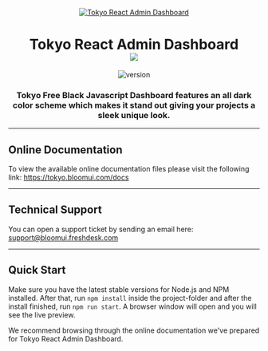 <p align="center">
    <a href="https://bloomui.com" title="BloomUI.com">
        <img src="https://bloomui.com/static/images/tokyo-logo.png" alt="Tokyo React Admin Dashboard">
    </a>
</p>
<h1 align="center">
    <b>Tokyo React Admin Dashboard</b>
    <br>
    <a href="https://twitter.com/intent/tweet?url=https://bloomui.com&text=I like this React admin dashboard">
        <img src="https://img.shields.io/twitter/url/http/shields.io.svg?style=social" />
    </a>
</h1>
<div align="center">

![version](https://img.shields.io/badge/version-1.0.0-blue.svg)

</div>

<h3 align="center">Tokyo Free Black Javascript Dashboard features an all dark color scheme which makes it stand out giving your projects a sleek unique look.
</h3>

---

<h2>
    Online Documentation
</h2>

<p>To view the available online documentation files please visit the following link:
<a href="https://tokyo.bloomui.com/docs" title="Click to view the online documentation">
    https://tokyo.bloomui.com/docs
</a>
</p>

---

<h2>
    Technical Support
</h2>
<p>
    You can open a support ticket by sending an email here: <a href="mailto:support@bloomui.freshdesk.com" title="Open Support Ticket">
        support@bloomui.freshdesk.com
    </a>
</p>

---

<h2>
    Quick Start
</h2>
<p>
    Make sure you have the latest stable versions for Node.js and NPM installed. After that, run <code>npm install</code> inside the project-folder and after the install finished, run <code>npm run start</code>. A browser window will open and you will see the live preview.
</p>
<p>
    We recommend browsing through the online documentation we've prepared for Tokyo React Admin Dashboard.
</p>
